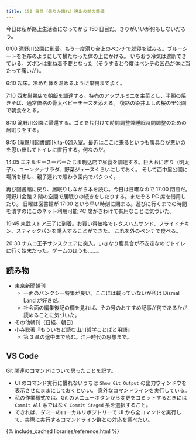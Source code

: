```yaml
---
title: 150 日目（曇りか晴れ）遠出の前の準備
---
```


今日は私が路上生活者になってから 150 日目だ。きりがいいが何もしないだろう。

0:00 滝野川公園に到着。もう一度滑り台上のベンチで就寝を試みる。ブルーシートを毛布のようにして横たわった体の上にかける。
いちおう冷気は遮断できている。ズボンは重ね着不要となった（そうすると今度はベンチの凹凸が体に当たって痛いが）。

6:10 起床。冷めた体を温めるように巣鴨まで歩く。

7:10 西友巣鴨店で朝飯を調達する。特売のアップルミニを主菜とし、半額の焼きそば、通常価格の骨太ベビーチーズを添える。
復路の染井よしの桜の里公園で朝食をとる。

8:10 滝野川公園に帰還する。ゴミを片付けて時間調整兼睡眠時間調整のための居眠りをする。

9:15 [滝野川図書館][kita-02]入室。最近はここに来るといつも腹具合が悪いのを思い出してトイレに直行する。何なのだ。

14:05 エネルギースーパーたじま駒込店で昼食を調達する。巨大おにぎり（明太子）、コーンツナサラダ、野菜ジュースくらいにしておく。
そして西中里公園に場所を移し、親子連れで賑わう園内でパクつく。

再び図書館に戻り、居眠りしながら本を読む。今日は日曜なので 17:00 閉館だ。
滝野川会館 2 階の空間で居眠りの続きをしたりする。またぞろ PC 席を借用したり。
日曜は図書館が 17:00 という早い時刻に閉まる。遊びに行くまでの時間を潰すのにこのネット利用可能 PC 席がきわけて有用なことに気づいた。

19:45 東武ストア王子に到着。お買い得価格でレタスハムサンド、フライドチキン、スティックパンを購入することができた。
これを外のベンチで食べる。

20:30 ナムコ王子サンスクエアに突入。いきなり腹具合が不安定なのでトイレに行く始末だった。ゲームのほうも……。

## 読み物

* 東京新聞朝刊
  * 一面のバンクシー特集が良い。ここには載っていないが私は Dismal Land が好きだ。
  * 社会面の編集後記の欄を見れば、その号のおすすめ記事が何であるかが読めることに気づいた。
* その他朝刊（日経、朝日）
* 小寺聡著『もういちど読む山川哲学ことばと用語』
  * 第 3 章の途中まで読む。江戸時代の思想まで。

## VS Code

Git 関連のコマンドについて思ったことを記す。

* UI のコマンド実行に慣れないうちは `Show Git Output` の出力ウィンドウを表示させたままにしておくといい。
  意外なコマンドラインを実行している。
* 私の作業様式では、Git のメニューボタンから変更をコミットするときには `Commit All` 系ではなく `Commit Staged` 系を選択すること。
* できれば、ダミーのローカルリポジトリーで UI から全コマンドを実行して、実際に実行するコマンドライン群との対応を調べたい。

{% include_cached libraries/reference.html %}
